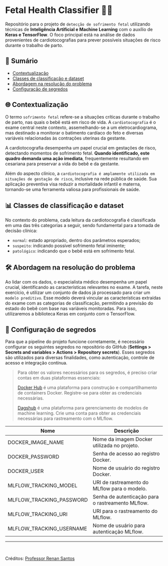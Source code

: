 # Fetal Health Classifier 👶🏻

Repositório para o projeto de `detecção de sofrimento fetal` utilizando técnicas de **Inteligência Artificial e Machine Learning** com o auxílio de **Keras e TensorFlow**. O foco principal está na análise de dados provenientes de cardiotocografias para prever possíveis situações de risco durante o trabalho de parto.

## 📑 Sumário

- [Contextualização](#🌐-contextualização)
- [Classes de classificação e dataset](#📊-classes-de-classificação-e-dataset)
- [Abordagem na resolução do problema](#🛠️-abordagem-na-resolução-do-problema)
- [Configuração de segredos](#🔐-configuração-de-segredos)

## 🌐 Contextualização

O termo `sofrimento fetal` refere-se a situações críticas durante o trabalho de parto, nas quais o bebê está em risco de vida. A `cardiotocografia` é o exame central neste contexto, assemelhando-se a um eletrocardiograma, mas destinado a monitorar o batimento cardíaco do feto e diversas variáveis relacionadas às contrações uterinas da gestante.

A cardiotocografia desempenha um papel crucial em gestações de risco, detectando momentos de sofrimento fetal. **Quando identificado, este quadro demanda uma ação imediata**, frequentemente resultando em cesariana para preservar a vida do bebê e da gestante.

Além do aspecto clínico, a `cardiotocografia é amplamente utilizada em situações de gestação de risco`, inclusive na rede pública de saúde. Sua aplicação preventiva visa reduzir a mortalidade infantil e materna, tornando-se uma ferramenta valiosa para profissionais de saúde.

## 📊 Classes de classificação e dataset

No contexto do problema, cada leitura da cardiotocografia é classificada em uma das três categorias a seguir, sendo fundamental para a tomada de decisão clínica:

- `normal`: estado apropriado, dentro dos parâmetros esperados;
- `suspeito`: indicando possível sofrimento fetal iminente;
- `patológico`: indicando que o bebê está em sofrimento fetal.

## 🛠️ Abordagem na resolução do problema

Ao lidar com os dados, o especialista médico desempenha um papel crucial, identificando as características relevantes no exame. A tarefa, neste exercício, é utilizar um conjunto de dados já processado para criar um `modelo preditivo`. Esse modelo deverá vincular as características extraídas do exame com as categorias de classificação, permitindo a previsão do estado do bebê com base nas variáveis monitoradas. Para isso, utilizaremos a biblioteca Keras em conjunto com o TensorFlow.

## 🔐 Configuração de segredos

Para que a pipeline do projeto funcione corretamente, é necessário configurar os seguintes segredos no repositório do GitHub (**Settings > Secrets and variables > Actions > Repository secrets**). Esses segredos são utilizados para diversas finalidades, como autenticação, controle de acesso e integração contínua.

> Para obter os valores necessários para os segredos, é preciso criar contas em duas plataformas essenciais:
>
> [Docker Hub](https://hub.docker.com/) é uma plataforma para construção e compartilhamento de containers Docker. Registre-se para obter as credenciais necessárias.
>
> [Dagshub](https://dagshub.com/) é uma plataforma para gerenciamento de modelos de machine learning. Crie uma conta para obter as credenciais necessárias para rastreamento com o MLflow.

| Nome                     | Descrição                                         |
| ------------------------ | ------------------------------------------------- |
| DOCKER_IMAGE_NAME        | Nome da imagem Docker utilizada no projeto.       |
| DOCKER_PASSWORD          | Senha de acesso ao registro Docker.               |
| DOCKER_USER              | Nome de usuário do registro Docker.               |
| MLFLOW_TRACKING_MODEL    | URI de rastreamento do MLflow para o modelo.      |
| MLFLOW_TRACKING_PASSWORD | Senha de autenticação para o rastreamento MLflow. |
| MLFLOW_TRACKING_URI      | URI para o rastreamento do MLflow.                |
| MLFLOW_TRACKING_USERNAME | Nome de usuário para autenticação MLflow.         |

<hr />
<br />

Créditos: [Professor Renan Santos](https://github.com/renansantosmendes)
